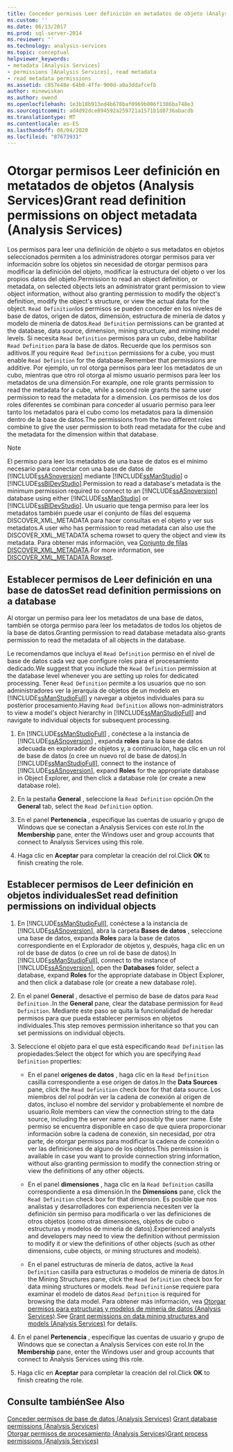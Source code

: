 ```yaml
---
title: Conceder permisos Leer definición en metadatos de objeto (Analysis Services) | Microsoft Docs
ms.custom: ''
ms.date: 06/13/2017
ms.prod: sql-server-2014
ms.reviewer: ''
ms.technology: analysis-services
ms.topic: conceptual
helpviewer_keywords:
- metadata [Analysis Services]
- permissions [Analysis Services], read metadata
- read metadata permissions
ms.assetid: c857e48e-64b0-4ffe-900d-a0a3ddafcefb
author: minewiskan
ms.author: owend
ms.openlocfilehash: 1e3b18b913ed4b678baf0969b006f1386ba748e3
ms.sourcegitcommit: ad4d92dce894592a259721a1571b1d8736abacdb
ms.translationtype: MT
ms.contentlocale: es-ES
ms.lasthandoff: 08/04/2020
ms.locfileid: "87673931"
---
```

# <a name="grant-read-definition-permissions-on-object-metadata-analysis-services"></a><span data-ttu-id="2658a-102">Otorgar permisos Leer definición en metatados de objetos (Analysis Services)</span><span class="sxs-lookup"><span data-stu-id="2658a-102">Grant read definition permissions on object metadata (Analysis Services)</span></span>
  <span data-ttu-id="2658a-103">Los permisos para leer una definición de objeto o sus metadatos en objetos seleccionados permiten a los administradores otorgar permisos para ver información sobre los objetos sin necesidad de otorgar permisos para modificar la definición del objeto, modificar la estructura del objeto o ver los propios datos del objeto.</span><span class="sxs-lookup"><span data-stu-id="2658a-103">Permission to read an object definition, or metadata, on selected objects lets an administrator grant permission to view object information, without also granting permission to modify the object's definition, modify the object's structure, or view the actual data for the object.</span></span> <span data-ttu-id="2658a-104">`Read Definition`los permisos se pueden conceder en los niveles de base de datos, origen de datos, dimensión, estructura de minería de datos y modelo de minería de datos.</span><span class="sxs-lookup"><span data-stu-id="2658a-104">`Read Definition` permissions can be granted at the database, data source, dimension, mining structure, and mining model levels.</span></span> <span data-ttu-id="2658a-105">Si necesita `Read Definition` permisos para un cubo, debe habilitar `Read Definition` para la base de datos. Recuerde que los permisos son aditivos.</span><span class="sxs-lookup"><span data-stu-id="2658a-105">If you require `Read Definition` permissions for a cube, you must enable `Read Definition` for the database.Remember that permissions are additive.</span></span> <span data-ttu-id="2658a-106">Por ejemplo, un rol otorga permisos para leer los metadatos de un cubo, mientras que otro rol otorga al mismo usuario permisos para leer los metadatos de una dimensión.</span><span class="sxs-lookup"><span data-stu-id="2658a-106">For example, one role grants permission to read the metadata for a cube, while a second role grants the same user permission to read the metadata for a dimension.</span></span> <span data-ttu-id="2658a-107">Los permisos de los dos roles diferentes se combinan para conceder al usuario permiso para leer tanto los metadatos para el cubo como los metadatos para la dimensión dentro de la base de datos.</span><span class="sxs-lookup"><span data-stu-id="2658a-107">The permissions from the two different roles combine to give the user permission to both read metadata for the cube and the metadata for the dimension within that database.</span></span>  
  
> [!NOTE]  
>  <span data-ttu-id="2658a-108">El permiso para leer los metadatos de una base de datos es el mínimo necesario para conectar con una base de datos de [!INCLUDE[ssASnoversion](../../includes/ssasnoversion-md.md)] mediante [!INCLUDE[ssManStudio](../../includes/ssmanstudio-md.md)] o [!INCLUDE[ssBIDevStudio](../../includes/ssbidevstudio-md.md)].</span><span class="sxs-lookup"><span data-stu-id="2658a-108">Permission to read a database's metadata is the minimum permission required to connect to an [!INCLUDE[ssASnoversion](../../includes/ssasnoversion-md.md)] database using either [!INCLUDE[ssManStudio](../../includes/ssmanstudio-md.md)] or [!INCLUDE[ssBIDevStudio](../../includes/ssbidevstudio-md.md)].</span></span> <span data-ttu-id="2658a-109">Un usuario que tenga permiso para leer los metadatos también puede usar el conjunto de filas del esquema DISCOVER_XML_METADATA para hacer consultas en el objeto y ver sus metadatos.</span><span class="sxs-lookup"><span data-stu-id="2658a-109">A user who has permission to read metadata can also use the DISCOVER_XML_METADATA schema rowset to query the object and view its metadata.</span></span> <span data-ttu-id="2658a-110">Para obtener más información, vea [Conjunto de filas DISCOVER_XML_METADATA](https://docs.microsoft.com/bi-reference/schema-rowsets/xml/discover-xml-metadata-rowset).</span><span class="sxs-lookup"><span data-stu-id="2658a-110">For more information, see [DISCOVER_XML_METADATA Rowset](https://docs.microsoft.com/bi-reference/schema-rowsets/xml/discover-xml-metadata-rowset).</span></span>  
  
## <a name="set-read-definition-permissions-on-a-database"></a><span data-ttu-id="2658a-111">Establecer permisos de Leer definición en una base de datos</span><span class="sxs-lookup"><span data-stu-id="2658a-111">Set read definition permissions on a database</span></span>  
 <span data-ttu-id="2658a-112">Al otorgar un permiso para leer los metadatos de una base de datos, también se otorga permiso para leer los metadatos de todos los objetos de la base de datos.</span><span class="sxs-lookup"><span data-stu-id="2658a-112">Granting permission to read database metadata also grants permission to read the metadata of all objects in the database.</span></span>  
  
 <span data-ttu-id="2658a-113">Le recomendamos que incluya el `Read Definition` permiso en el nivel de base de datos cada vez que configure roles para el procesamiento dedicado.</span><span class="sxs-lookup"><span data-stu-id="2658a-113">We suggest that you include the `Read Definition` permission at the database level whenever you are setting up roles for dedicated processing.</span></span> <span data-ttu-id="2658a-114">Tener `Read Definition` permite a los usuarios que no son administradores ver la jerarquía de objetos de un modelo en [!INCLUDE[ssManStudioFull](../../includes/ssmanstudiofull-md.md)] y navegar a objetos individuales para su posterior procesamiento.</span><span class="sxs-lookup"><span data-stu-id="2658a-114">Having `Read Definition` allows non-administrators to view a model's object hierarchy in [!INCLUDE[ssManStudioFull](../../includes/ssmanstudiofull-md.md)] and navigate to individual objects for subsequent processing.</span></span>  
  
1.  <span data-ttu-id="2658a-115">En [!INCLUDE[ssManStudioFull](../../includes/ssmanstudiofull-md.md)] , conéctese a la instancia de [!INCLUDE[ssASnoversion](../../includes/ssasnoversion-md.md)] , expanda **roles** para la base de datos adecuada en explorador de objetos y, a continuación, haga clic en un rol de base de datos (o cree un nuevo rol de base de datos).</span><span class="sxs-lookup"><span data-stu-id="2658a-115">In [!INCLUDE[ssManStudioFull](../../includes/ssmanstudiofull-md.md)], connect to the instance of [!INCLUDE[ssASnoversion](../../includes/ssasnoversion-md.md)], expand **Roles** for the appropriate database in Object Explorer, and then click a database role (or create a new database role).</span></span>  
  
2.  <span data-ttu-id="2658a-116">En la pestaña **General** , seleccione la `Read Definition` opción.</span><span class="sxs-lookup"><span data-stu-id="2658a-116">On the **General** tab, select the `Read Definition` option.</span></span>  
  
3.  <span data-ttu-id="2658a-117">En el panel **Pertenencia** , especifique las cuentas de usuario y grupo de Windows que se conectan a Analysis Services con este rol.</span><span class="sxs-lookup"><span data-stu-id="2658a-117">In the **Membership** pane, enter the Windows user and group accounts that connect to Analysis Services using this role.</span></span>  
  
4.  <span data-ttu-id="2658a-118">Haga clic en **Aceptar** para completar la creación del rol.</span><span class="sxs-lookup"><span data-stu-id="2658a-118">Click **OK** to finish creating the role.</span></span>  
  
## <a name="set-read-definition-permissions-on-individual-objects"></a><span data-ttu-id="2658a-119">Establecer permisos de Leer definición en objetos individuales</span><span class="sxs-lookup"><span data-stu-id="2658a-119">Set read definition permissions on individual objects</span></span>  
  
1.  <span data-ttu-id="2658a-120">En [!INCLUDE[ssManStudioFull](../../includes/ssmanstudiofull-md.md)], conéctese a la instancia de [!INCLUDE[ssASnoversion](../../includes/ssasnoversion-md.md)], abra la carpeta **Bases de datos** , seleccione una base de datos, expanda **Roles** para la base de datos correspondiente en el Explorador de objetos y, después, haga clic en un rol de base de datos (o cree un rol de base de datos).</span><span class="sxs-lookup"><span data-stu-id="2658a-120">In [!INCLUDE[ssManStudioFull](../../includes/ssmanstudiofull-md.md)], connect to the instance of [!INCLUDE[ssASnoversion](../../includes/ssasnoversion-md.md)], open the **Databases** folder, select a database, expand **Roles** for the appropriate database in Object Explorer, and then click a database role (or create a new database role).</span></span>  
  
2.  <span data-ttu-id="2658a-121">En el panel **General** , desactive el permiso de base de datos para `Read Definition` .</span><span class="sxs-lookup"><span data-stu-id="2658a-121">In the **General** pane, clear the database permission for `Read Definition`.</span></span> <span data-ttu-id="2658a-122">Mediante este paso se quita la funcionalidad de heredar permisos para que pueda establecer permisos en objetos individuales.</span><span class="sxs-lookup"><span data-stu-id="2658a-122">This step removes permission inheritance so that you can set permissions on individual objects.</span></span>  
  
3.  <span data-ttu-id="2658a-123">Seleccione el objeto para el que está especificando `Read Definition` las propiedades:</span><span class="sxs-lookup"><span data-stu-id="2658a-123">Select the object for which you are specifying `Read Definition` properties:</span></span>  
  
    -   <span data-ttu-id="2658a-124">En el panel **orígenes de datos** , haga clic en la `Read Definition` casilla correspondiente a ese origen de datos.</span><span class="sxs-lookup"><span data-stu-id="2658a-124">In the **Data Sources** pane, click the `Read Definition` check box for that data source.</span></span> <span data-ttu-id="2658a-125">Los miembros del rol podrán ver la cadena de conexión al origen de datos, incluso el nombre del servidor y probablemente el nombre de usuario.</span><span class="sxs-lookup"><span data-stu-id="2658a-125">Role members can view the connection string to the data source, including the server name and possibly the user name.</span></span> <span data-ttu-id="2658a-126">Este permiso se encuentra disponible en caso de que quiera proporcionar información sobre la cadena de conexión, sin necesidad, por otra parte, de otorgar permisos para modificar la cadena de conexión o ver las definiciones de alguno de los objetos.</span><span class="sxs-lookup"><span data-stu-id="2658a-126">This permission is available in case you want to provide connection string information, without also granting permission to modify the connection string or view the definitions of any other objects.</span></span>  
  
    -   <span data-ttu-id="2658a-127">En el panel **dimensiones** , haga clic en la `Read Definition` casilla correspondiente a esa dimensión.</span><span class="sxs-lookup"><span data-stu-id="2658a-127">In the **Dimensions** pane, click the `Read Definition` check box for that dimension.</span></span> <span data-ttu-id="2658a-128">Es posible que nos analistas y desarrolladores con experiencia necesiten ver la definición sin permiso para modificarla o ver las definiciones de otros objetos (como otras dimensiones, objetos de cubo o estructuras y modelos de minería de datos).</span><span class="sxs-lookup"><span data-stu-id="2658a-128">Experienced analysts and developers may need to view the definition without permission to modify it or view the definitions of other objects (such as other dimensions, cube objects, or mining structures and models).</span></span>  
  
    -   <span data-ttu-id="2658a-129">En el panel estructuras de minería de datos, active la `Read Definition` casilla para estructuras o modelos de minería de datos.</span><span class="sxs-lookup"><span data-stu-id="2658a-129">In the Mining Structures pane, click the `Read Definition` check box for data mining structures or models.</span></span> <span data-ttu-id="2658a-130">`Read Definition`se requiere para examinar el modelo de datos.</span><span class="sxs-lookup"><span data-stu-id="2658a-130">`Read Definition` is required for browsing the data model.</span></span> <span data-ttu-id="2658a-131">Para obtener más información, vea [Otorgar permisos para estructuras y modelos de minería de datos &#40;Analysis Services&#41;](grant-permissions-on-data-mining-structures-and-models-analysis-services.md).</span><span class="sxs-lookup"><span data-stu-id="2658a-131">See [Grant permissions on data mining structures and models &#40;Analysis Services&#41;](grant-permissions-on-data-mining-structures-and-models-analysis-services.md) for details.</span></span>  
  
4.  <span data-ttu-id="2658a-132">En el panel **Pertenencia** , especifique las cuentas de usuario y grupo de Windows que se conectan a Analysis Services con este rol.</span><span class="sxs-lookup"><span data-stu-id="2658a-132">In the **Membership** pane, enter the Windows user and group accounts that connect to Analysis Services using this role.</span></span>  
  
5.  <span data-ttu-id="2658a-133">Haga clic en **Aceptar** para completar la creación del rol.</span><span class="sxs-lookup"><span data-stu-id="2658a-133">Click **OK** to finish creating the role.</span></span>  
  
## <a name="see-also"></a><span data-ttu-id="2658a-134">Consulte también</span><span class="sxs-lookup"><span data-stu-id="2658a-134">See Also</span></span>  
 <span data-ttu-id="2658a-135">[Conceder permisos de base de datos &#40;Analysis Services&#41;](grant-database-permissions-analysis-services.md) </span><span class="sxs-lookup"><span data-stu-id="2658a-135">[Grant database permissions &#40;Analysis Services&#41;](grant-database-permissions-analysis-services.md) </span></span>  
 [<span data-ttu-id="2658a-136">Otorgar permisos de procesamiento &#40;Analysis Services&#41;</span><span class="sxs-lookup"><span data-stu-id="2658a-136">Grant process permissions &#40;Analysis Services&#41;</span></span>](grant-process-permissions-analysis-services.md)  
  
  
